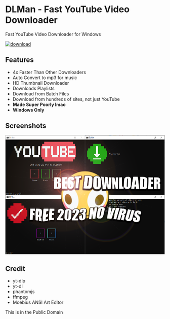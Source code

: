 
# DLMan - Fast YouTube Video Downloader

Fast YouTube Video Downloader for Windows

[![download](https://img.shields.io/badge/-DOWNLOAD%20NOW-red?style=for-the-badge)](https://github.com/ehamawy/DLMan/releases/download/Release-2/DLMan.zip)
## Features

- 4x Faster Than Other Downloaders
- Auto Convert to mp3 for music
- HD Thumbnail Downloader
- Downloads Playlists
- Download from Batch Files
- Download from hundreds of sites, not just YouTube
- **Made Super Poorly lmao**
- **Windows Only**
## Screenshots

![screenshot](https://github.com/ehamawy/DLMan/blob/master/screenshots/bestdownloader.png?raw=true)


## Credit

- yt-dlp
- yt-dl
- phantomjs
- ffmpeg
- Moebius ANSI Art Editor

This is in the Public Domain
